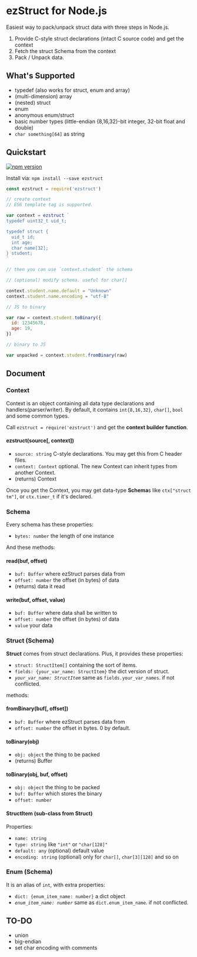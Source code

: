 # ezStruct for Node.js

Easiest way to pack/unpack struct data with three steps in Node.js.

1. Provide C-style struct declarations (intact C source code) and get the context
2. Fetch the struct Schema from the context
3. Pack / Unpack data.

## What's Supported

- typedef (also works for struct, enum and array)
- (multi-dimension) array
- (nested) struct
- enum
- anonymous enum/struct
- basic number types (little-endian {8,16,32}-bit integer, 32-bit float and double)
- `char something[64]` as string

## Quickstart

[![npm version](https://badge.fury.io/js/ezstruct.svg)](https://www.npmjs.com/package/ezstruct)

Install via: `npm install --save ezstruct`

```js
const ezstruct = require('ezstruct')

// create context
// ES6 template tag is supported.

var context = ezstruct `
typedef uint32_t uid_t;

typedef struct {
  uid_t id;
  int age;
  char name[32];
} student;
`

// then you can use `context.student` the schema

// (optional) modify schema. useful for char[]

context.student.name.default = "Unknown"
context.student.name.encoding = "utf-8"

// JS to binary

var raw = context.student.toBinary({
  id: 12345678,
  age: 19,
})

// binary to JS

var unpacked = context.student.fromBinary(raw)
```

## Document

### Context

Context is an object containing all data type declarations and handlers(parser/writer).
By default, it contains `int{8,16,32}`, `char[]`, `bool` and some common types.

Call `ezstruct = require('ezstruct')` and get the **context builder function**.

#### ezstruct(source[, context])

- `source: string` C-style declarations. You may get this from C header files.
- `context: Context` optional. The new Context can inherit types from another Context.
- (returns) Context

Once you get the Context, you may get data-type **Schema**s like `ctx["struct tm"]`,
or `ctx.timer_t` if it's declared.

### Schema

Every schema has these properties:

- `bytes: number` the length of one instance

And these methods:

#### read(buf, offset)

- `buf: Buffer` where ezStruct parses data from
- `offset: number` the offset (in bytes) of data
- (returns) data it read

#### write(buf, offset, value)

- `buf: Buffer` where data shall be written to
- `offset: number` the offset (in bytes) of data
- `value` your data

### Struct (Schema)

**Struct** comes from struct declarations. Plus, it provides these properties:

- `struct: StructItem[]` containing the sort of items.
- `fields: {your_var_name: StructItem}` the dict version of struct.
- *`your_var_name: StructItem`* same as `fields.your_var_names`. if not conflicted.

methods:

#### fromBinary(buf[, offset])

- `buf: Buffer` where ezStruct parses data from
- `offset: number` the offset in bytes. 0 by default.

#### toBinary(obj)

- `obj: object` the thing to be packed
- (returns) Buffer

#### toBinary(obj, buf, offset)

- `obj: object` the thing to be packed
- `buf: Buffer` which stores the binary
- `offset: number`

#### StructItem (sub-class from Struct)

Properties:

- `name: string`
- `type: string` like `"int"` or `"char[128]"`
- `default: any` (optional) default value
- `encoding: string` (optional) only for `char[]`, `char[3][128]` and so on

### Enum (Schema)

It is an alias of `int`, with extra properties:

- `dict: {enum_item_name: number}` a dict object
- *`enum_item_name: number`* same as `dict.enum_item_name`. if not conflicted.

## TO-DO

- union
- big-endian
- set char encoding with comments
